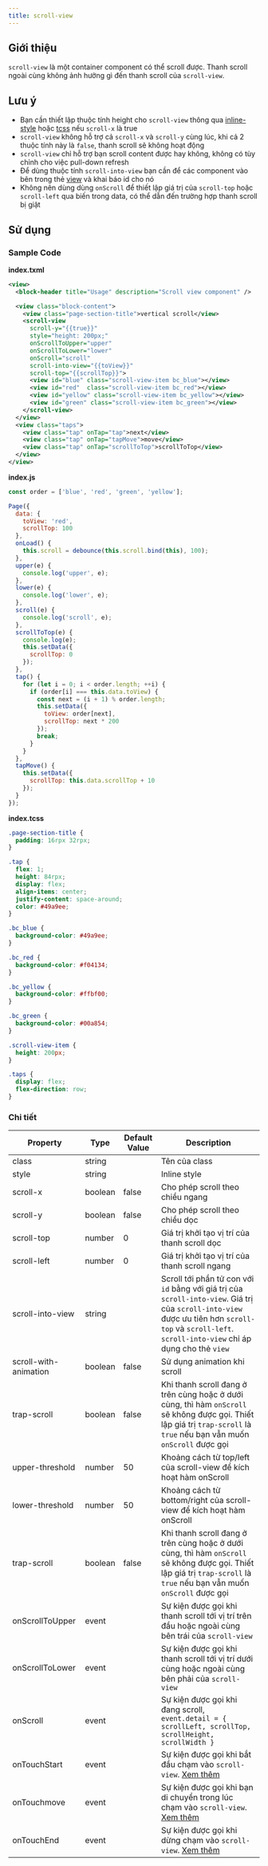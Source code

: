 ```yaml
---
title: scroll-view
---
```


## Giới thiệu

`scroll-view` là một container component có thể scroll được. Thanh scroll ngoài cùng không ảnh hưởng gì đến thanh scroll của `scroll-view`.

## Lưu ý

- Bạn cần thiết lập thuộc tính height cho `scroll-view` thông qua [inline-style](https://developers.tiki.vn/docs/framework/tcss/tcss-introduction#Inline-style) hoặc [tcss](https://developers.tiki.vn/docs/framework/tcss/tcss-introduction) nếu `scroll-x` là true
- `scroll-view` không hỗ trợ cả `scroll-x` và `scroll-y` cùng lúc, khi cả 2 thuộc tính này là `false`, thanh scroll sẽ không hoạt động
- `scroll-view` chỉ hỗ trợ bạn scroll content được hay không, không có tùy chỉnh cho việc pull-down refresh
- Để dùng thuộc tính `scroll-into-view` bạn cần để các component vào bên trong thẻ [view](https://developers.tiki.vn/docs/component/view-container/view) và khai báo id cho nó
- Không nên dùng dùng `onScroll` để thiết lập giá trị của `scroll-top` hoặc `scroll-left` qua biến trong data, có thể dẫn đến trường hợp thanh scroll bị giật

## Sử dụng

### Sample Code

**index.txml**

```xml
<view>
  <block-header title="Usage" description="Scroll view component" />

  <view class="block-content">
    <view class="page-section-title">vertical scroll</view>
    <scroll-view
      scroll-y="{{true}}"
      style="height: 200px;"
      onScrollToUpper="upper"
      onScrollToLower="lower"
      onScroll="scroll"
      scroll-into-view="{{toView}}"
      scroll-top="{{scrollTop}}">
      <view id="blue" class="scroll-view-item bc_blue"></view>
      <view id="red"  class="scroll-view-item bc_red"></view>
      <view id="yellow" class="scroll-view-item bc_yellow"></view>
      <view id="green" class="scroll-view-item bc_green"></view>
    </scroll-view>
  </view>
  <view class="taps">
    <view class="tap" onTap="tap">next</view>
    <view class="tap" onTap="tapMove">move</view>
    <view class="tap" onTap="scrollToTop">scrollToTop</view>
  </view>
</view>
```

**index.js**

```js
const order = ['blue', 'red', 'green', 'yellow'];

Page({
  data: {
    toView: 'red',
    scrollTop: 100
  },
  onLoad() {
    this.scroll = debounce(this.scroll.bind(this), 100);
  },
  upper(e) {
    console.log('upper', e);
  },
  lower(e) {
    console.log('lower', e);
  },
  scroll(e) {
    console.log('scroll', e);
  },
  scrollToTop(e) {
    console.log(e);
    this.setData({
      scrollTop: 0
    });
  },
  tap() {
    for (let i = 0; i < order.length; ++i) {
      if (order[i] === this.data.toView) {
        const next = (i + 1) % order.length;
        this.setData({
          toView: order[next],
          scrollTop: next * 200
        });
        break;
      }
    }
  },
  tapMove() {
    this.setData({
      scrollTop: this.data.scrollTop + 10
    });
  }
});
```

**index.tcss**

```css
.page-section-title {
  padding: 16rpx 32rpx;
}

.tap {
  flex: 1;
  height: 84rpx;
  display: flex;
  align-items: center;
  justify-content: space-around;
  color: #49a9ee;
}

.bc_blue {
  background-color: #49a9ee;
}

.bc_red {
  background-color: #f04134;
}

.bc_yellow {
  background-color: #ffbf00;
}

.bc_green {
  background-color: #00a854;
}

.scroll-view-item {
  height: 200px;
}

.taps {
  display: flex;
  flex-direction: row;
}
```

### Chi tiết

| Property              | Type    | Default Value | Description                                                                                                                                                                                           |
| --------------------- | ------- | ------------- | ----------------------------------------------------------------------------------------------------------------------------------------------------------------------------------------------------- |
| class                 | string  |               | Tên của class                                                                                                                                                                                         |
| style                 | string  |               | Inline style                                                                                                                                                                                          |
| scroll-x              | boolean | false         | Cho phép scroll theo chiều ngang                                                                                                                                                                      |
| scroll-y              | boolean | false         | Cho phép scroll theo chiều dọc                                                                                                                                                                        |
| scroll-top            | number  | 0             | Giá trị khởi tạo vị trí của thanh scroll dọc                                                                                                                                                          |
| scroll-left           | number  | 0             | Giá trị khởi tạo vị trí của thanh scroll ngang                                                                                                                                                        |
| scroll-into-view      | string  |               | Scroll tới phần tử con với `id` bằng với giá trị của `scroll-into-view`. Giá trị của `scroll-into-view` được ưu tiên hơn `scroll-top` và `scroll-left`. `scroll-into-view` chỉ áp dụng cho thẻ `view` |
| scroll-with-animation | boolean | false         | Sử dụng animation khi scroll                                                                                                                                                                          |
| trap-scroll           | boolean | false         | Khi thanh scroll đang ở trên cùng hoặc ở dưới cùng, thì hàm `onScroll` sẽ không được gọi. Thiết lập giá trị `trap-scroll` là `true` nếu bạn vẫn muốn `onScroll` được gọi                              |
| upper-threshold       | number  | 50            | Khoảng cách từ top/left của scroll-view để kích hoạt hàm onScroll                                                                                                                                     |
| lower-threshold       | number  | 50            | Khoảng cách từ bottom/right của scroll-view để kích hoạt hàm onScroll                                                                                                                                 |
| trap-scroll           | boolean | false         | Khi thanh scroll đang ở trên cùng hoặc ở dưới cùng, thì hàm `onScroll` sẽ không được gọi. Thiết lập giá trị `trap-scroll` là `true` nếu bạn vẫn muốn `onScroll` được gọi                              |
| onScrollToUpper       | event   |               | Sự kiện được gọi khi thanh scroll tới vị trí trên đầu hoặc ngoài cùng bên trái của `scroll-view`                                                                                                      |
| onScrollToLower       | event   |               | Sự kiện được gọi khi thanh scroll tới vị trí dưới cùng hoặc ngoài cùng bên phải của `scroll-view`                                                                                                     |
| onScroll              | event   |               | Sự kiện được gọi khi đang scroll, `event.detail = { scrollLeft, scrollTop, scrollHeight, scrollWidth }`                                                                                               |
| onTouchStart          | event   |               | Sự kiện được gọi khi bắt đầu chạm vào `scroll-view`. [Xem thêm](https://developers.tiki.vn/docs/framework/event/event-object#TouchEvent-touch-event-object)                                           |
| onTouchmove           | event   |               | Sự kiện được gọi khi bạn di chuyển trong lúc chạm vào `scroll-view`. [Xem thêm](https://developers.tiki.vn/docs/framework/event/event-object#TouchEvent-touch-event-object)                           |
| onTouchEnd            | event   |               | Sự kiện được gọi khi dừng chạm vào `scroll-view`. [Xem thêm](https://developers.tiki.vn/docs/framework/event/event-object#TouchEvent-touch-event-object)                                              |
